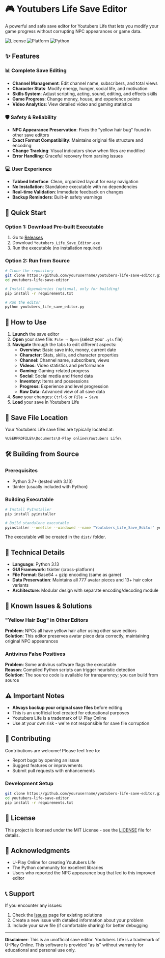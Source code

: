 # 🎮 Youtubers Life Save Editor

A powerful and safe save editor for Youtubers Life that lets you modify your game progress without corrupting NPC appearances or game data.

![License](https://img.shields.io/badge/license-GPL--3.0-blue.svg)
![Platform](https://img.shields.io/badge/platform-Windows-lightgrey.svg)
![Python](https://img.shields.io/badge/python-3.13-green.svg)

## ✨ Features

### 📊 Complete Save Editing
- **Channel Management**: Edit channel name, subscribers, and total views
- **Character Stats**: Modify energy, hunger, social life, and motivation
- **Skills System**: Adjust scripting, acting, sound, editing, and effects skills
- **Game Progress**: Change money, house, and experience points
- **Video Analytics**: View detailed video and gaming statistics

### 🛡️ Safety & Reliability
- **NPC Appearance Preservation**: Fixes the "yellow hair bug" found in other save editors
- **Exact Format Compatibility**: Maintains original file structure and encoding
- **Change Tracking**: Visual indicators show when files are modified
- **Error Handling**: Graceful recovery from parsing issues

### 💻 User Experience
- **Tabbed Interface**: Clean, organized layout for easy navigation
- **No Installation**: Standalone executable with no dependencies
- **Real-time Validation**: Immediate feedback on changes
- **Backup Reminders**: Built-in safety warnings

## 🚀 Quick Start

### Option 1: Download Pre-built Executable
1. Go to [Releases](../../releases)
2. Download `Youtubers_Life_Save_Editor.exe`
3. Run the executable (no installation required)

### Option 2: Run from Source
```bash
# Clone the repository
git clone https://github.com/yourusername/youtubers-life-save-editor.git
cd youtubers-life-save-editor

# Install dependencies (optional, only for building)
pip install -r requirements.txt

# Run the editor
python youtubers_life_save_editor.py
```

## 📖 How to Use

1. **Launch** the save editor
2. **Open** your save file: `File → Open` (select your `.yls` file)
3. **Navigate** through the tabs to edit different aspects:
   - **Overview**: Basic save info, money, current date
   - **Character**: Stats, skills, and character properties
   - **Channel**: Channel name, subscribers, views
   - **Videos**: Video statistics and performance
   - **Gaming**: Gaming-related progress
   - **Social**: Social media and friend data
   - **Inventory**: Items and possessions
   - **Progress**: Experience and level progression
   - **Raw Data**: Advanced view of all save data
4. **Save** your changes: `Ctrl+S` or `File → Save`
5. **Load** your save in Youtubers Life

## 📂 Save File Location

Your Youtubers Life save files are typically located at:
```
%USERPROFILE%\Documents\U-Play online\Youtubers Life\
```

## 🛠️ Building from Source

### Prerequisites
- Python 3.7+ (tested with 3.13)
- tkinter (usually included with Python)

### Building Executable
```bash
# Install PyInstaller
pip install pyinstaller

# Build standalone executable
pyinstaller --onefile --windowed --name "Youtubers_Life_Save_Editor" youtubers_life_save_editor.py
```

The executable will be created in the `dist/` folder.

## 🔧 Technical Details

- **Language**: Python 3.13
- **GUI Framework**: tkinter (cross-platform)
- **File Format**: Base64 + gzip encoding (same as game)
- **Data Preservation**: Maintains all 777 avatar pieces and 13+ hair color variants
- **Architecture**: Modular design with separate encoding/decoding module

## 🐛 Known Issues & Solutions

### "Yellow Hair Bug" in Other Editors
**Problem**: NPCs all have yellow hair after using other save editors  
**Solution**: This editor preserves avatar piece data correctly, maintaining original NPC appearances

### Antivirus False Positives
**Problem**: Some antivirus software flags the executable  
**Reason**: Compiled Python scripts can trigger heuristic detection  
**Solution**: The source code is available for transparency; you can build from source

## ⚠️ Important Notes

- **Always backup your original save files** before editing
- This is an unofficial tool created for educational purposes
- Youtubers Life is a trademark of U-Play Online
- Use at your own risk - we're not responsible for save file corruption

## 🤝 Contributing

Contributions are welcome! Please feel free to:
- Report bugs by opening an issue
- Suggest features or improvements
- Submit pull requests with enhancements

### Development Setup
```bash
git clone https://github.com/yourusername/youtubers-life-save-editor.git
cd youtubers-life-save-editor
pip install -r requirements.txt
```

## 📄 License

This project is licensed under the MIT License - see the [LICENSE](LICENSE) file for details.

## 🙏 Acknowledgments

- U-Play Online for creating Youtubers Life
- The Python community for excellent libraries
- Users who reported the NPC appearance bug that led to this improved editor

## 📞 Support

If you encounter any issues:
1. Check the [Issues](../../issues) page for existing solutions
2. Create a new issue with detailed information about your problem
3. Include your save file (if comfortable sharing) for better debugging

---


**Disclaimer**: This is an unofficial save editor. Youtubers Life is a trademark of U-Play Online. This software is provided "as is" without warranty for educational and personal use only.
